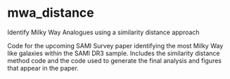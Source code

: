 # mwa_distance
Identify Milky Way Analogues using a similarity distance approach

Code for the upcoming SAMI Survey paper identifying the most Milky Way like galaxies within the SAMI DR3 sample. Includes the similarity distance method code and the code used to generate the final analysis and figures that appear in the paper.
